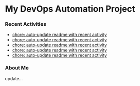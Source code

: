 # My DevOps Automation Project

### Recent Activities
<!-- activity:START -->
- [chore: auto-update readme with recent activity](https://github.com/kaigiii/mybowling-app/commit/d71d893acd5f7123bd9248f29dcaa6ca28a3b29a)
- [chore: auto-update readme with recent activity](https://github.com/kaigiii/mybowling-app/commit/e17446109872fd63d2210241fbf44490554b373d)
- [chore: auto-update readme with recent activity](https://github.com/kaigiii/mybowling-app/commit/7ea86d883a0c3c82f39bf98063e0b6878b980868)
- [chore: auto-update readme with recent activity](https://github.com/kaigiii/mybowling-app/commit/588743cbb4242d8bac4db571359a7ae763df80c0)
- [chore: auto-update readme with recent activity](https://github.com/kaigiii/mybowling-app/commit/9e02fa6c83d6be8c61b07e4dc02a114d27746c12)
<!-- activity:END -->

### About Me
<!-- MYLINKS:START -->
<!-- MYLINKS:END -->

update...
